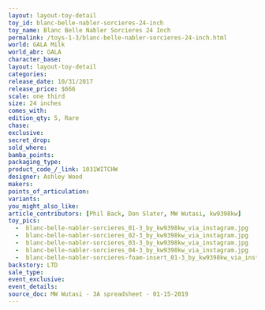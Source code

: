 ```yaml
---
layout: layout-toy-detail 
toy_id: blanc-belle-nabler-sorcieres-24-inch
toy_name: Blanc Belle Nabler Sorcieres 24 Inch
permalink: /toys-1-3/blanc-belle-nabler-sorcieres-24-inch.html
world: GALA Milk
world_abr: GALA
character_base: 
layout: layout-toy-detail
categories: 
release_date: 10/31/2017
release_price: $666 
scale: one third
size: 24 inches
comes_with: 
edition_qty: 5, Rare
chase: 
exclusive: 
secret_drop: 
sold_where: 
bamba_points: 
packaging_type: 
product_code_/_link: 1031WITCHW
designer: Ashley Wood
makers: 
points_of_articulation: 
variants: 
you_might_also_like: 
article_contributors: [Phil Back, Don Slater, MW Wutasi, kw9398kw]
toy_pics: 
  -  blanc-belle-nabler-sorcieres_01-3_by_kw9398kw_via_instagram.jpg
  -  blanc-belle-nabler-sorcieres_02-3_by_kw9398kw_via_instagram.jpg
  -  blanc-belle-nabler-sorcieres_03-3_by_kw9398kw_via_instagram.jpg
  -  blanc-belle-nabler-sorcieres_04-3_by_kw9398kw_via_instagram.jpg
  -  blanc-belle-nabler-sorcieres-foam-insert_01-3_by_kw9398kw_via_instagram.jpg
backstory: LTD
sale_type: 
event_exclusive: 
event_details: 
source_doc: MW Wutasi - 3A spreadsheet - 01-15-2019
---
```

